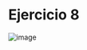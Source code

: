 # Ejercicio 8

![image](https://github.com/user-attachments/assets/82ecd1d5-c9d7-49e6-9e22-c9f9cb67774f)

